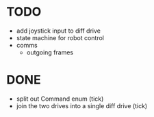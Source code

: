 # TODO 
- add joystick input to diff drive
- state machine for robot control
- comms
    - outgoing frames

# DONE 

- split out Command enum (tick)
- join the two drives into a single diff drive (tick)

